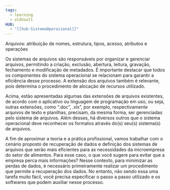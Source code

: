 ```yaml
---
tags:
  - learning
  - oldVoult
HUB:
  - "[[hub-SistemaOperacional]]"
---
```

Arquivos: atribuição de nomes, estrutura, tipos, acesso, atributos e operações

Os sistemas de arquivos são responsáveis por organizar e gerenciar arquivos, permitindo a criação, exclusão, abertura, leitura, gravação, fechamento e modificação de metadados. É importante destacar que todos os componentes do sistema operacional se relacionam para garantir a eficiência desse processo. A extensão dos arquivos também é relevante, pois determina o procedimento de alocação de recursos utilizado.


Acima, estão apresentadas algumas das extensões de arquivos existentes, de acordo com o aplicativo ou linguagem de programação em uso, ou seja, outras extensões, como “.doc”, .xls”, por exemplo, respectivamente arquivos de texto e planilhas, precisam, da mesma forma, ser gerenciadas pelo sistema de arquivos. Além desses, há diversos outros que o sistema operacional deve reconhecer os formatos através do(s) seu(s) sistema(s) de arquivos.

A fim de aproximar a teoria e a prática profissional, vamos trabalhar com o cenário proposto de recuperação de dados e definição dos sistemas de arquivos que serão mais eficientes para as necessidades da microempresa do setor de alimentos. Para esse caso, o que você sugere para evitar que a empresa perca mais informações? Nesse contexto, para minimizar as perdas de dados, é necessário primeiramente realizar um procedimento que permite a recuperação dos dados. No entanto, não sendo essa uma tarefa muito fácil, você precisa especificar o passo a passo utilizado e os softwares que podem auxiliar nesse processo.